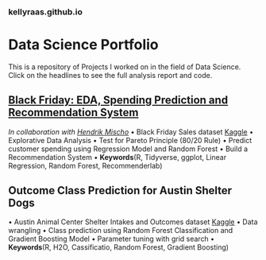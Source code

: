 ### kellyraas.github.io

# Data Science Portfolio

This is a repository of Projects I worked on in the field of Data Science. Click on the headlines to see the full analysis report and code.

## [Black Friday: EDA, Spending Prediction and Recommendation System](https://kellyraas.github.io/Projects/Black_Friday/Black_Friday.html)
*In collaboration with [Hendrik Mischo](https://github.com/hendrik-mischo)*
• Black Friday Sales dataset [Kaggle](https://www.kaggle.com/mehdidag/black-friday/home)
• Explorative Data Analysis
• Test for Pareto Principle (80/20 Rule)
• Predict customer spending using Regression Model and Random Forest
• Build a Recommendation System 
• **Keywords**(R, Tidyverse, ggplot, Linear Regression, Random Forest, Recommenderlab) 


## Outcome Class Prediction for Austin Shelter Dogs
• Austin Animal Center Shelter Intakes and Outcomes dataset [Kaggle](https://www.kaggle.com/aaronschlegel/austin-animal-center-shelter-intakes-and-outcomes#aac_outcomes.csv)
• Data wrangling
• Class prediction using Random Forest Classification and Gradient Boosting Model
• Parameter tuning with grid search
• **Keywords**(R, H2O, Cassificatio, Random Forest, Gradient Boosting)
